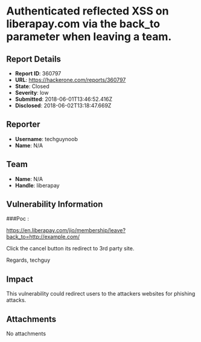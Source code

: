 # Authenticated reflected XSS on liberapay.com via the back_to parameter when leaving a team.

## Report Details
- **Report ID**: 360797
- **URL**: https://hackerone.com/reports/360797
- **State**: Closed
- **Severity**: low
- **Submitted**: 2018-06-01T13:46:52.416Z
- **Disclosed**: 2018-06-02T13:18:47.669Z

## Reporter
- **Username**: techguynoob
- **Name**: N/A

## Team
- **Name**: N/A
- **Handle**: liberapay

## Vulnerability Information
###Poc :

<https://en.liberapay.com/jio/membership/leave?back_to=http://example.com/>

Click the cancel button its redirect to 3rd party site.


Regards,
techguy

## Impact

This vulnerability could redirect users to the attackers websites for phishing attacks.

## Attachments
No attachments
